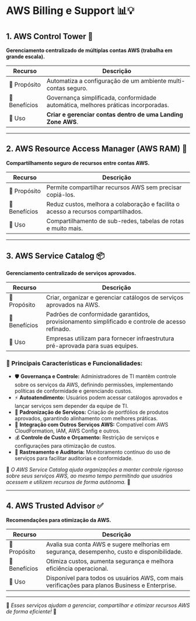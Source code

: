 # AWS Billing e Support 📊💡

## 1. AWS Control Tower 🏰
**Gerenciamento centralizado de múltiplas contas AWS (trabalha em grande escala).**

| Recurso | Descrição |
|---------|-----------|
| 🎯 Propósito | Automatiza a configuração de um ambiente multi-contas seguro. |
| 🚀 Benefícios | Governança simplificada, conformidade automática, melhores práticas incorporadas. |
| 🔧 Uso | **Criar e gerenciar contas dentro de uma Landing Zone AWS**. |

---

## 2. AWS Resource Access Manager (AWS RAM) 🔄
**Compartilhamento seguro de recursos entre contas AWS.**

| Recurso | Descrição |
|---------|-----------|
| 🎯 Propósito | Permite compartilhar recursos AWS sem precisar copiá-los. |
| 🚀 Benefícios | Reduz custos, melhora a colaboração e facilita o acesso a recursos compartilhados. |
| 🔧 Uso | Compartilhamento de sub-redes, tabelas de rotas e muito mais. |

---

## 3. AWS Service Catalog 📦
**Gerenciamento centralizado de serviços aprovados.**

| Recurso | Descrição |
|---------|-----------|
| 🎯 Propósito | Criar, organizar e gerenciar catálogos de serviços aprovados na AWS. |
| 🚀 Benefícios | Padrões de conformidade garantidos, provisionamento simplificado e controle de acesso refinado. |
| 🔧 Uso | Empresas utilizam para fornecer infraestrutura pré-aprovada para suas equipes. |

### 🔹 Principais Características e Funcionalidades:

- 🛡️ **Governança e Controle:** Administradores de TI mantêm controle sobre os serviços da AWS, definindo permissões, implementando políticas de conformidade e gerenciando custos.
- ⚡ **Autoatendimento:** Usuários podem acessar catálogos aprovados e lançar serviços sem depender da equipe de TI.
- 📏 **Padronização de Serviços:** Criação de portfólios de produtos aprovados, garantindo alinhamento com melhores práticas.
- 🔗 **Integração com Outros Serviços AWS:** Compatível com AWS CloudFormation, IAM, AWS Config e outros.
- 💰 **Controle de Custo e Orçamento:** Restrição de serviços e configurações para otimização de custos.
- 📜 **Rastreamento e Auditoria:** Monitoramento contínuo do uso de serviços para facilitar auditorias e conformidade.

📝 *O AWS Service Catalog ajuda organizações a manter controle rigoroso sobre seus serviços AWS, ao mesmo tempo permitindo que usuários acessem e utilizem recursos de forma autônoma.* 🚀

---

## 4. AWS Trusted Advisor ✅
**Recomendações para otimização da AWS.**

| Recurso | Descrição |
|---------|-----------|
| 🎯 Propósito | Avalia sua conta AWS e sugere melhorias em segurança, desempenho, custo e disponibilidade. |
| 🚀 Benefícios | Otimiza custos, aumenta segurança e melhora eficiência operacional. |
| 🔧 Uso | Disponível para todos os usuários AWS, com mais verificações para planos Business e Enterprise. |

---

📌 *Esses serviços ajudam a gerenciar, compartilhar e otimizar recursos AWS de forma eficiente!* 🚀
